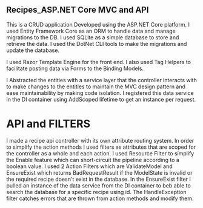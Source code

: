 ## Recipes_ASP.NET Core MVC and API

This is a CRUD application Developed using the ASP.NET Core platform. I used Entity Framework Core as an ORM to handle data and manage migrations to the DB. I used SQLite as a simple database to store and retrieve the data. I used the DotNet CLI tools to make the migrations and update the database. 

I used Razor Template Engine for the front end. I also used Tag Helpers to facilitate posting data via Forms to the Binding Models. 

I Abstracted the entities with a service layer that the controller interacts with to make changes to the entities to maintain the MVC design pattern and ease maintainability by making code isolation. 
I registered this data service in the DI container using AddScoped lifetime to get an instance per request.

# API and FILTERS

I made a recipe api controller with its own attribute routing system. In order to simplify the action methods I used filters as attributes that are scoped for the controller as a whole and each action. I used Resource Filter to simplify the Enable feature which can short-circuit the pipeline according to a boolean value.
I used 2 Action Filters which are ValidateModel and EnsureExist which returns BadRequestResult if the ModelState is invalid or the required recipe doesn't exist in the database.
In the EnsureExist filter I pulled an instance of the data service from the DI container to beb able to search the database for a specific recipe using id.
The HandleException filter catches errors that are thrown from action methods and modify them.
